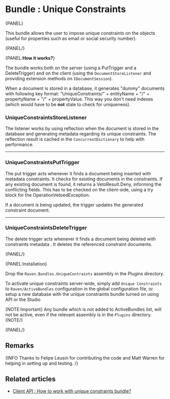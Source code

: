 # Bundle : Unique Constraints

{PANEL}

This bundle allows the user to impose unique constraints on the objects (useful for properties such as email or social security number).

{PANEL/}

{PANEL:**How it works?**}

The bundle works both on the server (using a PutTrigger and a DeleteTrigger) and on the client (using the `DocumentStoreListener` and providing extension methods on `IDocumentSession`).

When a document is stored in a database, it generates "dummy" documents with following key format: "UniqueConstraints/" + entityName + "/" + propertyName + "/" + propertyValue. This way you don't need indexes (which would have to be **not** stale to check for uniqueness).

### UniqueConstraintsStoreListener

The listener works by using reflection when the document is stored in the database and generating metadata regarding its unique constraints. The reflection result is cached in the `ConcurrentDictionary` to help with performance.

<hr />

### UniqueConstraintsPutTrigger

The put trigger acts whenever it finds a document being inserted with metadata constraints. It checks for existing documents in the constraints. If any existing document is found, it returns a VetoResult.Deny, informing the conflicting fields. This has to be checked on the client-side, using a try block for the OperationVetoedException.

If a document is being updated, the trigger updates the generated constraint document.

<hr />

### UniqueConstraintsDeleteTrigger

The delete trigger acts whenever it finds a document being deleted with constraints metadata . It deletes the referenced constraint documents.

{PANEL/}

{PANEL:Installation}

Drop the `Raven.Bundles.UniqueContraints` assembly in the Plugins directory.

To activate unique constraints server-wide, simply add `Unique Constraints` to `Raven/ActiveBundles` configuration in the global configuration file, or setup a new database with the unique constraints bundle turned on using API or the Studio

{NOTE:Important}
Any bundle which is not added to ActiveBundles list, will not be active, even if the relevant assembly is in the `Plugins` directory.
{NOTE/}

{PANEL/}

## Remarks

{INFO Thanks to Felipe Leusin for contributing the code and Matt Warren for helping in setting up and testing. /}

## Related articles

* [Client API : How to work with unique constraints bundle?](../../client-api/bundles/how-to-work-with-unique-constraints-bundle)